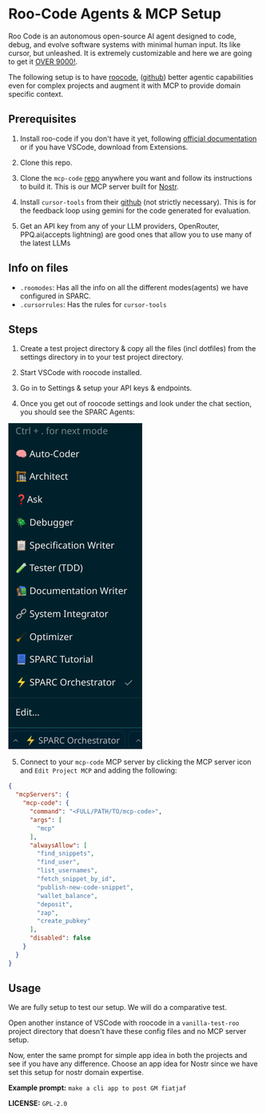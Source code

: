# Roo-Code Agents & MCP Setup

Roo Code is an autonomous open-source AI agent designed to code, debug, and evolve software systems with minimal human input. Its like cursor, but unleashed. It is extremely customizable and here we are going to get it [OVER 9000!](https://www.youtube.com/watch?v=QsDDXSmGJZA).

The following setup is to have [roocode](https://roocode.com/), ([github](https://github.com/RooVetGit/Roo-Code)) better agentic capabilities even for complex projects and augment it with MCP to provide domain specific context.

## Prerequisites

1. Install roo-code if you don't have it yet, following [official documentation](https://docs.roocode.com/getting-started/installing) or if you have VSCode, download from Extensions.

2. Clone this repo.

3. Clone the `mcp-code` [repo](https://github.com/pablof7z/mcp-code) anywhere you want and follow its instructions to build it. This is our MCP server built for [Nostr](https://nostr.org/).

4. Install `cursor-tools` from their [github]((https://github.com/eastlondoner/cursor-tools)) (not strictly necessary). This is for the feedback loop using gemini for the code generated for evaluation.

4. Get an API key from any of your LLM providers, OpenRouter, PPQ.ai(accepts lightning) are good ones that allow you to use many of the latest LLMs

## Info on files

- `.roomodes`: Has all the info on all the different modes(agents) we have configured in SPARC.
- `.cursorrules`: Has the rules for `cursor-tools`

## Steps

1. Create a test project directory & copy all the files (incl dotfiles) from the settings directory in to your test project directory.

2. Start VSCode with roocode installed.

3. Go in to Settings & setup your API keys & endpoints.

3. Once you get out of roocode settings and look under the chat section, you should see the SPARC Agents:

<img src="./res/Screenshot_20250409_214128.png" alt="SPARC Agents">

5. Connect to your `mcp-code` MCP server by clicking the MCP server icon and `Edit Project MCP` and adding the following:

```json
{
  "mcpServers": {
    "mcp-code": {
      "command": "<FULL/PATH/TO/mcp-code>",
      "args": [
        "mcp"
      ],
      "alwaysAllow": [
        "find_snippets",
        "find_user",
        "list_usernames",
        "fetch_snippet_by_id",
        "publish-new-code-snippet",
        "wallet_balance",
        "deposit",
        "zap",
        "create_pubkey"
      ],
      "disabled": false
    }
  }
}
```

## Usage

We are fully setup to test our setup. We will do a comparative test.

Open another instance of VSCode with roocode in a `vanilla-test-roo` project directory that doesn't have these config files and no MCP server setup. 

Now, enter the same prompt for simple app idea in both the projects and see if you have any difference. Choose an app idea for Nostr since we have set this setup for nostr domain expertise.

**Example prompt:** `make a cli app to post GM fiatjaf`

**LICENSE:** `GPL-2.0`
